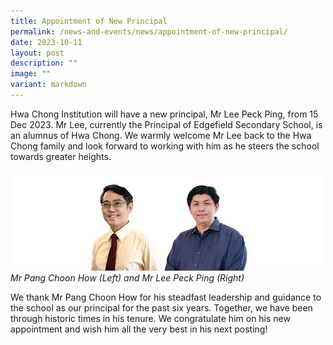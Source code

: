```yaml
---
title: Appointment of New Principal
permalink: /news-and-events/news/appointment-of-new-principal/
date: 2023-10-11
layout: post
description: ""
image: ""
variant: markdown
---
```

Hwa Chong Institution will have a new principal, Mr Lee Peck Ping, from 15 Dec 2023. Mr Lee, currently the Principal of Edgefield Secondary School, is an alumnus of Hwa Chong. We warmly welcome Mr Lee back to the Hwa Chong family and look forward to working with him as he steers the school towards greater heights.  
  
![](/images/News%20and%20Events/Appointment%20of%20New%20P%2011%20Oct%2023/Appointment_of_New_Principal_2023_P1.jpg)
*Mr Pang Choon How (Left) and Mr Lee Peck Ping (Right)*

We thank Mr Pang Choon How for his steadfast leadership and guidance to the school as our principal for the past six years. Together, we have been through historic times in his tenure. We congratulate him on his new appointment and wish him all the very best in his next posting!

